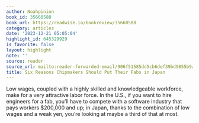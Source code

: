 ```yaml
---
author: Noahpinion
book_id: 35660588
book_url: https://readwise.io/bookreview/35660588
category: articles
date: '2023-12-21 05:05:04'
highlight_id: 645329929
is_favorite: false
layout: highlight
note: ''
source: reader
source_url: mailto:reader-forwarded-email/906f51585dd5cb6def39bd9855b9a9a6
title: Six Reasons Chipmakers Should Put Their Fabs in Japan
---
```


Low wages, coupled with a highly skilled and knowledgeable workforce, make for a very attractive labor force. In the U.S., if you want to hire engineers for a fab, you’ll have to compete with a software industry that pays workers $200,000 and up; in Japan, thanks to the combination of low wages and a weak yen, you’re looking at maybe a third of that at most.